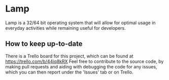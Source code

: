 # Lamp
Lamp is a 32/64 bit operating system that will allow for optimal usage in everyday activities while remaining useful for developers.

## How to keep up-to-date
There is a Trello board for this project, which can be found at https://trello.com/b/44iq8kRX
Feel free to contribute to the source code, by making pull requests and aiding with debugging the code for any issues, which you can then report under the 'Issues' tab or on Trello.